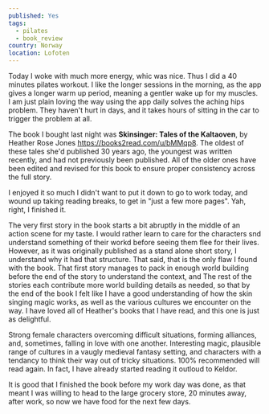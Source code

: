 ```yaml
---
published: Yes
tags:
  - pilates
  - book_review
country: Norway
location: Lofoten
---
```

Today I woke with much more energy, whic was nice. Thus I did a 40 minutes pilates workout. I like the longer sessions in the morning, as the app gives a longer warm up period, meaning a gentler wake up for my muscles. I am just plain loving the way using the app daily solves the aching hips problem. They haven't hurt in days, and it takes hours of sitting in the car to trigger the problem at all.

The book I bought last night was **Skinsinger: Tales of the Kaltaoven**, by Heather Rose Jones https://books2read.com/u/bMMqp8. The oldest of these tales she'd published 30 years ago, the youngest was written recently, and had not previously been published. All of the older ones have been edited and revised for this book to ensure proper consistency across the full story.

I enjoyed it so much I didn't want to put it down to go to work today, and wound up taking reading breaks, to get in "just a few more pages". Yah, right, I finished it.

The very first story in the book starts a bit abruptly in the middle of an action scene for my taste. I would rather learn to care for the characters snd understand something of their workd before seeing them flee for their lives. However, as it was originally published as a stand alone short story, I understand why it had that structure.  That said, that is the only flaw I found with the book. That first story manages to pack in enough world building before the end of the story to understand the context, and
The rest of the stories each contribute more world building details as needed, so that by the end of the book I felt like I have a good understanding of how the skin singing magic works, as well as the various cultures we encounter on the way.
I have loved all of Heather's books that I have read, and this one is just as delightful. 

Strong female characters overcoming difficult situations, forming alliances, and, sometimes, falling in love with one another.  Interesting magic, plausible range of cultures in a vaugly medieval fantasy setting,  and characters with a tendancy to think their way out of tricky situations. 100% recommended  will read again. In fact, I have already started reading it outloud to Keldor. 

It is good that I finished the book before my work day was done, as that meant I was willing to head to the large grocery store, 20 minutes away, after work, so now we have  food for the next few days.
